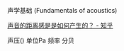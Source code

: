 声学基础 (Fundamentals of acoustics)  

[声音的距离感是是如何产生的？ - 知乎](https://www.zhihu.com/question/37064869/answer/85270637)

声压() 单位Pa
频率
分贝
